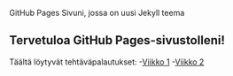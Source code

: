 GitHub Pages Sivuni, jossa on uusi Jekyll teema
## Tervetuloa GitHub Pages-sivustolleni!

Täältä löytyvät tehtäväpalautukset:
-[Viikko 1](index.html)
-[Viikko 2](vko2.md)
